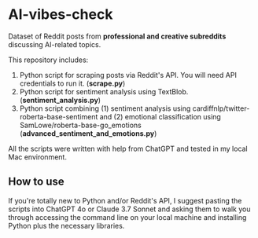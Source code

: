 # AI-vibes-check
Dataset of Reddit posts from **professional and creative subreddits** discussing AI-related topics.

This repository includes:
1. Python script for scraping posts via Reddit's API. You will need API credentials to run it. (**scrape.py**)
2. Python script for sentiment analysis using TextBlob. (**sentiment_analysis.py**)
3. Python script combining (1) sentiment analysis using cardiffnlp/twitter-roberta-base-sentiment and (2) emotional classification using SamLowe/roberta-base-go_emotions (**advanced_sentiment_and_emotions.py**) 

All the scripts were written with help from ChatGPT and tested in my local Mac environment.

## How to use
If you're totally new to Python and/or Reddit's API, I suggest pasting the scripts into ChatGPT 4o or Claude 3.7 Sonnet and asking them to walk you through accessing the command line on your local machine and installing Python plus the necessary libraries. 



